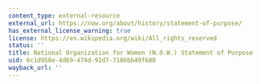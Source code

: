 ```yaml
---
content_type: external-resource
external_url: https://now.org/about/history/statement-of-purpose/
has_external_license_warning: true
license: https://en.wikipedia.org/wiki/All_rights_reserved
status: ''
title: National Organization for Women (N.O.W.) Statement of Purpose
uid: 6c1d958e-4d69-474d-92d7-7186bb49f688
wayback_url: ''
---
```

